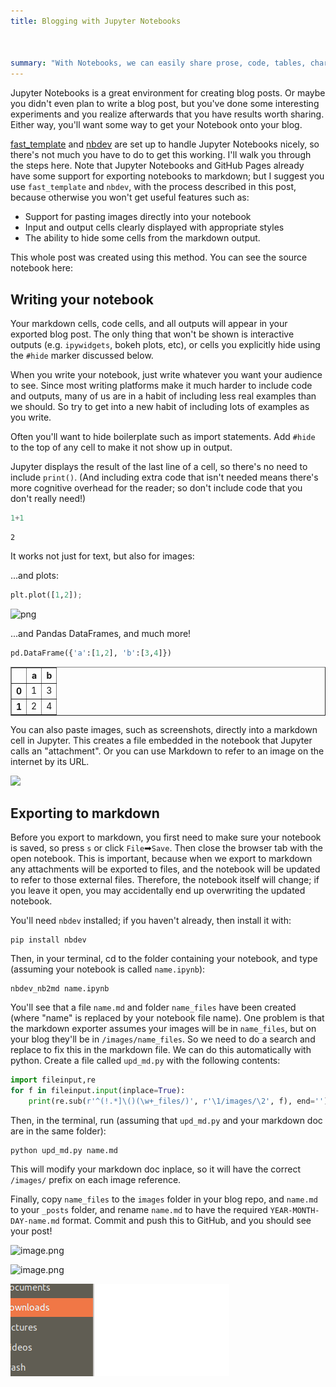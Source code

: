```yaml
---
title: Blogging with Jupyter Notebooks



summary: "With Notebooks, we can easily share prose, code, tables, charts, and more!"
---
```

<!--

#################################################
### THIS FILE WAS AUTOGENERATED! DO NOT EDIT! ###
#################################################
# file to edit: blog_test.ipynb
# command to build the docs after a change: nbdev_build_docs

-->


Jupyter Notebooks is a great environment for creating blog posts. Or maybe you didn't even plan to write a blog post, but you've done some interesting experiments and you realize afterwards that you have results worth sharing. Either way, you'll want some way to get your Notebook onto your blog.

[fast_template](https://www.fast.ai/2020/01/16/fast_template/) and [nbdev](http://nbdev.fast.ai/) are set up to handle Jupyter Notebooks nicely, so there's not much you have to do to get this working. I'll walk you through the steps here. Note that Jupyter Notebooks and GitHub Pages already have some support for exporting notebooks to markdown; but I suggest you use `fast_template` and `nbdev`, with the process described in this post, because otherwise you won't get useful features such as:

- Support for pasting images directly into your notebook
- Input and output cells clearly displayed with appropriate styles
- The ability to hide some cells from the markdown output.

This whole post was created using this method. You can see the source notebook here:

## Writing your notebook

Your markdown cells, code cells, and all outputs will appear in your exported blog post. The only thing that won't be shown is interactive outputs (e.g. `ipywidgets`, bokeh plots, etc), or cells you explicitly hide using the `#hide` marker discussed below.

When you write your notebook, just write whatever you want your audience to see. Since most writing platforms make it much harder to include code and outputs, many of us are in a habit of including less real examples than we should. So try to get into a new habit of including lots of examples as you write.

Often you'll want to hide boilerplate such as import statements. Add `#hide` to the top of any cell to make it not show up in output.

Jupyter displays the result of the last line of a cell, so there's no need to include `print()`. (And including extra code that isn't needed means there's more cognitive overhead for the reader; so don't include code that you don't really need!)
<div class="codecell" markdown="1">
<div class="input_area" markdown="1">

```python
1+1
```

</div>
<div class="output_area" markdown="1">




    2



</div>

</div>

It works not just for text, but also for images:

...and plots:
<div class="codecell" markdown="1">
<div class="input_area" markdown="1">

```python
plt.plot([1,2]);
```

</div>
<div class="output_area" markdown="1">


![png](output_7_0.png)


</div>

</div>

...and Pandas DataFrames, and much more!
<div class="codecell" markdown="1">
<div class="input_area" markdown="1">

```python
pd.DataFrame({'a':[1,2], 'b':[3,4]})
```

</div>
<div class="output_area" markdown="1">




<div>
<style scoped>
    .dataframe tbody tr th:only-of-type {
        vertical-align: middle;
    }

    .dataframe tbody tr th {
        vertical-align: top;
    }

    .dataframe thead th {
        text-align: right;
    }
</style>
<table border="1" class="dataframe">
  <thead>
    <tr style="text-align: right;">
      <th></th>
      <th>a</th>
      <th>b</th>
    </tr>
  </thead>
  <tbody>
    <tr>
      <th>0</th>
      <td>1</td>
      <td>3</td>
    </tr>
    <tr>
      <th>1</th>
      <td>2</td>
      <td>4</td>
    </tr>
  </tbody>
</table>
</div>



</div>

</div>

You can also paste images, such as screenshots, directly into a markdown cell in Jupyter. This creates a file embedded in the notebook that Jupyter calls an "attachment". Or you can use Markdown to refer to an image on the internet by its URL.

![](https:/upload.wikimedia.org/wikipedia/commons/1/1b/Creative-Tail-Animal-dog.svg)

## Exporting to markdown

Before you export to markdown, you first need to make sure your notebook is saved, so press `s` or click `File`➡`Save`. Then close the browser tab with the open notebook. This is important, because when we export to markdown any attachments will be exported to files, and the notebook will be updated to refer to those external files. Therefore, the notebook itself will change; if you leave it open, you may accidentally end up overwriting the updated notebook.

You'll need `nbdev` installed; if you haven't already, then install it with:

    pip install nbdev

Then, in your terminal, cd to the folder containing your notebook, and type (assuming your notebook is called `name.ipynb`):

    nbdev_nb2md name.ipynb

You'll see that a file `name.md` and folder `name_files` have been created (where "name" is replaced by your notebook file name). One problem is that the markdown exporter assumes your images will be in `name_files`, but on your blog they'll be in `/images/name_files`. So we need to do a search and replace to fix this in the markdown file. We can do this automatically with python. Create a file called `upd_md.py` with the following contents:

```python
import fileinput,re
for f in fileinput.input(inplace=True):
    print(re.sub(r'^(!.*]\()(\w+_files/)', r'\1/images/\2', f), end='')
```

Then, in the terminal, run (assuming that `upd_md.py` and your markdown doc are in the same folder):

    python upd_md.py name.md

This will modify your markdown doc inplace, so it will have the correct `/images/` prefix on each image reference.

Finally, copy `name_files` to the `images` folder in your blog repo, and `name.md` to your `_posts` folder, and rename `name.md` to have the required `YEAR-MONTH-DAY-name.md` format. Commit and push this to GitHub, and you should see your post!

![image.png](attachment:image.png)

![image.png](attachment:image.png)

![](/images/blog_test_files/Selection_085.png)
